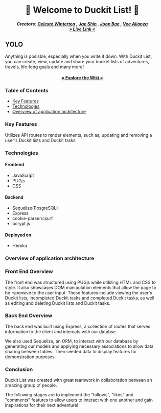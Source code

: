 <h1 align= "center" dir="auto">
  🐣 Welcome to Duckit List! 🐣
</h1>
<h5 align= "center" dir="auto">
  Creators:
      <a href="https://github.com/celestewinterton">Celeste Winterton</a>
      ,
      <a href="https://github.com/Shin-Jae">Jae Shin</a>
      ,
      <a href="https://github.com/Joon-Bae">Joon Bae</a>
      ,
      <a href="https://github.com/vee-alianza">Vee Alianza</a>
      </br>
      <a href="https://duckit-list.herokuapp.com/">» Live Link «</a>
</h5>


## YOLO
Anything is posisble, especially when you write it down. With Duckit List, you can create, view, update and share your bucket lists of adventures, travels, life-long goals and many more!

<h4 align= "center" dir="auto">
  <a href="https://github.com/Shin-Jae/Duckit-List/wiki">» Explore the Wiki «</a>
</h4>

### Table of Contents
- [Key Features](#Key-Features)
- [Technologies](#technologies)
- [Overview of application architecture](#overview-of-application-architecture)

### Key Features
Utilizes API routes to render elements, such as, updating and removing a user's Duckit lists and Duckit tasks
### Technologies
#### Frontend
- JavaScript
- PUGjs
- CSS
#### Backend
- Sequelize(PosgreSQL)
- Express
- cookie-parser/csurf
- bcrypt.js
#### Deployed on
- Heroku
### Overview of application architecture



### Front End Overview
The front end was structured using PUGjs while utilizing HTML and CSS to style. It also showcases DOM manipulation elements that allow the page to be rsponsive to the user input. These features include viewing the user's Duckit lists, incompleted Duckit tasks and completed Duckit tasks, as well as editing and deleting Duckit lists and Duckit tasks.

### Back End Overview
The back end was built using Express, a collection of routes that serves information to the client and intercats with our databse.

We also used Sequelize, an ORM, to interact with our database by generating our models and applying necessary associations to allow data sharing between tables. Then seeded data to display features for demonstration purposes.

### Conclusion
Duckit List was created with great teamwork in collaboration between an amazing group of people.

The following stages are to implement the "follows", "likes" and "comments" features to allow users to interact with one another and gain inspirations for their next adventure!
